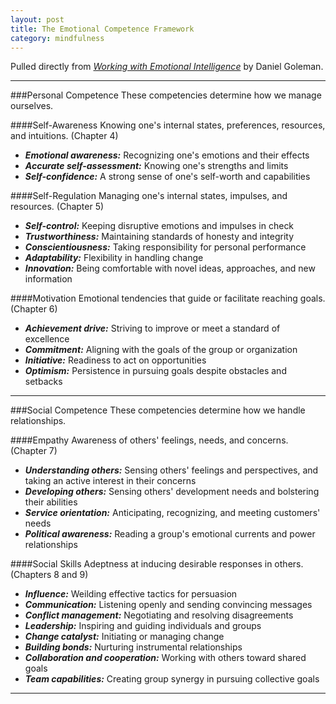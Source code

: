 ```yaml
---
layout: post
title: The Emotional Competence Framework
category: mindfulness
---
```


Pulled directly from [<i class="fa fa-book"></i> *Working with Emotional Intelligence*]() by Daniel Goleman.

---

###Personal Competence
These competencies determine how we manage ourselves.

####Self-Awareness
Knowing one's internal states, preferences, resources, and intuitions. (Chapter 4)

* ***Emotional awareness:*** Recognizing one's emotions and their effects
* ***Accurate self-assessment:*** Knowing one's strengths and limits
* ***Self-confidence:*** A strong sense of one's self-worth and capabilities

####Self-Regulation
Managing one's internal states, impulses, and resources. (Chapter 5)

* ***Self-control:*** Keeping disruptive emotions and impulses in check
* ***Trustworthiness:*** Maintaining standards of honesty and integrity
* ***Conscientiousness:*** Taking responsibility for personal performance
* ***Adaptability:*** Flexibility in handling change
* ***Innovation:*** Being comfortable with novel ideas, approaches, and new information

####Motivation
Emotional tendencies that guide or facilitate reaching goals. (Chapter 6)

* ***Achievement drive:*** Striving to improve or meet a standard of excellence
* ***Commitment:*** Aligning with the goals of the group or organization
* ***Initiative:*** Readiness to act on opportunities
* ***Optimism:*** Persistence in pursuing goals despite obstacles and setbacks

---

###Social Competence
These competencies determine how we handle relationships.

####Empathy
Awareness of others' feelings, needs, and concerns. (Chapter 7)

* ***Understanding others:*** Sensing others' feelings and perspectives, and taking an active interest in their concerns
* ***Developing others:*** Sensing others' development needs and bolstering their abilities
* ***Service orientation:*** Anticipating, recognizing, and meeting customers' needs
* ***Political awareness:*** Reading a group's emotional currents and power relationships

####Social Skills
Adeptness at inducing desirable responses in others. (Chapters 8 and 9)

* ***Influence:*** Weilding effective tactics for persuasion
* ***Communication:*** Listening openly and sending convincing messages
* ***Conflict management:*** Negotiating and resolving disagreements
* ***Leadership:*** Inspiring and guiding individuals and groups
* ***Change catalyst:*** Initiating or managing change
* ***Building bonds:*** Nurturing instrumental relationships
* ***Collaboration and cooperation:*** Working with others toward shared goals
* ***Team capabilities:*** Creating group synergy in pursuing collective goals

---